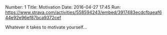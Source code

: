 Number: 1
Title: Motivation
Date: 2016-04-27 17:45
Run: https://www.strava.com/activities/558594243/embed/3917483ecdcfbaeaf644e92e96ef87bca9372cef

Whatever it takes to motivate yourself...
